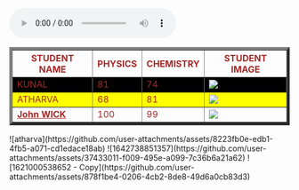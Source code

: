 <html>
    <title>
        "MARKS LIST"
    </title>
<body>
    <audio controls>
        <source src="C:\Users\SHREE\Desktop\github\(खलनयक) Me Hu Khalnayak - Akola Activepad Mix Dj Song - Dj Remix Song - Dj Sachin Ridhora.mp3" type="audio/mp3">
    </audio>
        <table border="5" style="color: brown;">
            <TR>
                <TH>STUDENT NAME</TH>
                <TH>PHYSICS</TH>
                <th>CHEMISTRY</th>
                <TH>STUDENT IMAGE</TH>
            </TR>
            <TR style="background-color: BLACK;">
                <TD>KUNAL</TD>
                <TD>81</TD>
                <TD>74</TD>
                <TD><img src="c:\Users\SHREE\Desktop\github\1642738851357.jpg"></TD>
            </TR>
            <TR style="background: yellow;">
                <TD>ATHARVA</TD>
                <TD>68</TD>
                <TD>81</TD>
                <TD><img src="c:\Users\SHREE\Desktop\github\atharva.jpg"></TD>
            </TR>
            <TR>
                <TD><B><U>John WICK</U></B></TD>
                <TD>100</TD>
                <TD>99</TD>
                <TD><img src="c:\Users\SHREE\Desktop\github\1621000538652 - Copy.jpg" ></TD>
            </TR>
        </table>
    
</body>
</html>![atharva](https://github.com/user-attachments/assets/8223fb0e-edb1-4fb5-a071-cd1edace18ab)
![1642738851357](https://github.com/user-attachments/assets/37433011-f009-495e-a099-7c36b6a21a62)
![1621000538652 - Copy](https://github.com/user-attachments/assets/878f1be4-0206-4cb2-8de8-49d6a0cb83d3)
